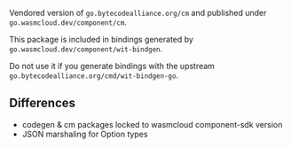 Vendored version of `go.bytecodealliance.org/cm` and published under `go.wasmcloud.dev/component/cm`.

This package is included in bindings generated by `go.wasmcloud.dev/component/wit-bindgen`.

Do not use it if you generate bindings with the upstream `go.bytecodealliance.org/cmd/wit-bindgen-go`.

## Differences

- codegen & cm packages locked to wasmcloud component-sdk version
- JSON marshaling for Option types
